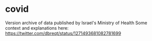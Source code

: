 # covid
Version archive of data published by Israel's Ministry of Health
Some context and explanations here: https://twitter.com/dbreqt/status/1271493681082781699
